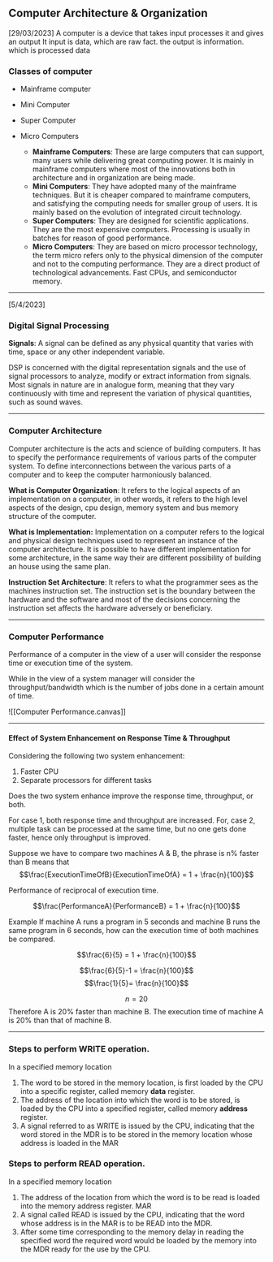 ## Computer Architecture & Organization 

[29/03/2023]
A computer is a device that takes input processes it and gives an output
It input is data, which are raw fact. 
the output is information. which is processed data

### Classes of computer
- Mainframe computer
- Mini Computer
- Super Computer
- Micro Computers

	- **Mainframe Computers**: These are large computers that can support, many users while delivering great computing power. It is mainly in mainframe computers where most of the innovations both in architecture and in organization are being made.   
	- **Mini Computers**: They have adopted many of the mainframe techniques. But it is cheaper compared to mainframe computers, and satisfying the computing needs for smaller group of users. It is mainly based on the evolution of integrated circuit technology. 
	- **Super Computers**: They are designed for scientific applications. They are the most expensive computers. Processing is usually in batches for reason of good performance. 
	- **Micro Computers**: They are based on micro processor technology, the term micro refers only to the physical dimension of the computer and not to the computing performance. They are a direct product of technological advancements. Fast CPUs,  and semiconductor memory.  

---
[5/4/2023]

### Digital Signal Processing
**Signals**: A signal can be defined as any physical quantity that varies with time, space or any other independent variable. 

DSP is concerned with the digital representation signals and the use of signal processors to analyze, modify or extract information from signals. Most signals in nature are in analogue form, meaning that they vary continuously with time and represent the variation of physical quantities, such as sound waves. 

---
### Computer Architecture

Computer architecture is the acts and science of building computers. It has to specify the performance requirements of various parts of the computer system. To define interconnections between the various parts of a computer and to keep the computer harmoniously balanced. 

**What is Computer Organization**:
It refers to the logical aspects of an implementation on a computer, in other words, it refers to the high level aspects of the design, cpu design, memory system and bus memory structure of  the computer.

**What is Implementation:**
Implementation on a computer refers to the logical and physical design techniques used to represent an instance of the computer architecture. It is possible to have different implementation for some architecture, in the same way their are different possibility of building an house using the same plan. 

**Instruction Set Architecture**:
It refers to what the programmer sees as the machines instruction set. The instruction set is the boundary between the hardware and the software and most of the decisions concerning the instruction set affects the hardware adversely or beneficiary.  

---
### Computer Performance

Performance of a computer in the view of a user will consider the response time or execution time 
of the system. 

While in the view of a system manager will consider the throughput/bandwidth which is the number of jobs done in a certain amount of time. 


![[Computer Performance.canvas]]

---
#### Effect of System Enhancement on Response Time & Throughput

Considering the following two system enhancement:
1. Faster CPU
2. Separate processors for different tasks

Does the two system enhance improve the response time, throughput, or both. 

For case 1, both response time and throughput are increased. For, case 2, multiple task can be processed at the same time, but no one gets done faster, hence only throughput is improved. 


Suppose we have to compare two machines A & B, the phrase is n% faster than B means that 
$$\frac{ExecutionTimeOfB}{ExecutionTimeOfA} = 1 + \frac{n}{100}$$

Performance of reciprocal of execution time. 

$$\frac{PerformanceA}{PerformanceB} = 1 + \frac{n}{100}$$

Example
If machine A runs a program in 5 seconds and machine B runs the same program in 6 seconds, how can the execution time of both machines be compared. 

$$\frac{6}{5} = 1 + \frac{n}{100}$$

$$\frac{6}{5}-1 = \frac{n}{100}$$
$$\frac{1}{5}= \frac{n}{100}$$

$$n = 20$$
Therefore A is 20% faster than machine B. The execution time of machine A is 20% than that of machine B. 

--- 
### Steps to perform WRITE operation.
In a specified memory location 
1.  The word to be stored in the memory location, is first loaded by the CPU into a specific register, called memory **data** register. 
2. The address of the location into which the word is to be stored, is loaded by the CPU into a specified register, called memory **address** register. 
3. A signal referred to as WRITE is issued by the CPU, indicating that the word stored in the MDR is to be stored in the memory location whose address is loaded in the MAR

### Steps to perform READ operation.
In a specified memory location
1. The address of the location from which the word is to be read is loaded into the memory address register. MAR
2. A signal called READ is issued by the CPU, indicating that the word whose address is in the MAR is to be READ into the MDR. 
3. After some time corresponding to the memory delay in reading the specified word the required word would be loaded by the memory into the MDR ready for the use by the CPU. 